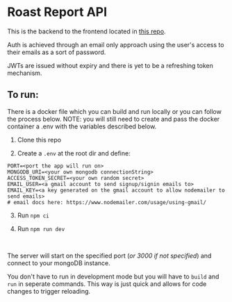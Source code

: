 # Roast Report API

This is the backend to the frontend located in [this repo](https://github.com/Jordy1311/roast-report).

Auth is achieved through an email only approach using the user's access to their emails as a sort of password.

JWTs are issued without expiry and there is yet to be a refreshing token mechanism.

## To run:

There is a docker file which you can build and run locally or you can follow the process below.
NOTE: you will still need to create and pass the docker container a .env with the variables described below.

1. Clone this repo

2. Create a `.env` at the root dir and define:

```
PORT=<port the app will run on>
MONGODB_URI=<your own mongodb connectionString>
ACCESS_TOKEN_SECRET=<your own random secret>
EMAIL_USER=<a gmail account to send signup/signin emails to>
EMAIL_KEY=<a key generated on the gmail account to allow nodemailer to send emails>
# email docs here: https://www.nodemailer.com/usage/using-gmail/
```

3. Run `npm ci`

4. Run `npm run dev`

<br/>

The server will start on the specified port (_or 3000 if not specified_) and connect to your mongoDB instance.

You don't have to run in development mode but you will have to `build` and `run` in seperate commands. This way is just quick and allows for code changes to trigger reloading.
